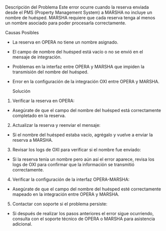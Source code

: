 Descripción del Problema
Este error ocurre cuando la reserva enviada desde el PMS (Property Management System) a MARSHA no incluye un nombre de huésped. MARSHA requiere que cada reserva tenga al menos un nombre asociado para poder procesarla correctamente.

Causas Posibles
* La reserva en OPERA no tiene un nombre asignado.
* El campo de nombre del huésped está vacío o no se envió en el mensaje de integración.
* Problemas en la interfaz entre OPERA y MARSHA que impiden la transmisión del nombre del huésped.
* Error en la configuración de la integración OXI entre OPERA y MARSHA.

  Solución
1. Verificar la reserva en OPERA:

* Asegúrate de que el campo del nombre del huésped está correctamente completado en la reserva.

2. Actualizar la reserva y reenviar el mensaje:

* Si el nombre del huésped estaba vacío, agrégalo y vuelve a enviar la reserva a MARSHA.

3. Revisar los logs de OXI para verificar si el nombre fue enviado:

* Si la reserva tenía un nombre pero aún así el error aparece, revisa los logs de OXI para confirmar que la información se transmitió correctamente.

4. Verificar la configuración de la interfaz OPERA-MARSHA:

* Asegúrate de que el campo del nombre del huésped esté correctamente mapeado en la integración entre OPERA y MARSHA.

5. Contactar con soporte si el problema persiste:

* Si después de realizar los pasos anteriores el error sigue ocurriendo, consulta con el soporte técnico de OPERA o MARSHA para asistencia adicional.
